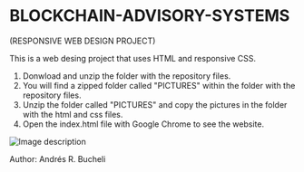 # BLOCKCHAIN-ADVISORY-SYSTEMS

(RESPONSIVE WEB DESIGN PROJECT)

This is a web desing project that uses HTML and responsive CSS.

1) Donwload and unzip the folder with the repository files.
2) You will find a zipped folder called "PICTURES" within the folder with the repository files.
3) Unzip the folder called "PICTURES" and copy the pictures in the folder with the html and css files.
4) Open the index.html file with Google Chrome to see the website.

![Image description](link-to-image)

Author: Andrés R. Bucheli


